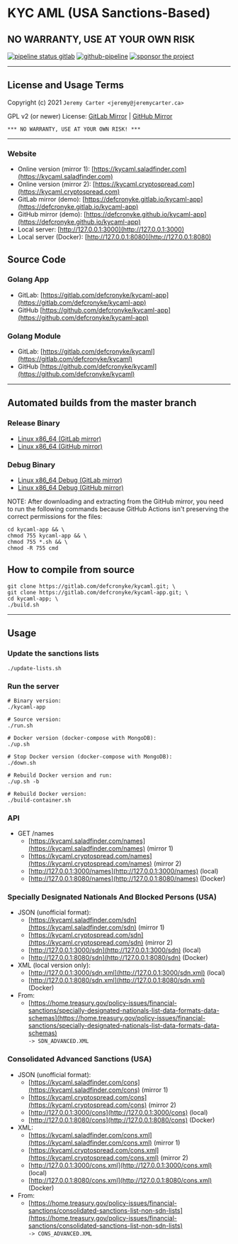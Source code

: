 # KYC AML (USA Sanctions-Based)

## NO WARRANTY, USE AT YOUR OWN RISK

[![pipeline status gitlab](https://gitlab.com/defcronyke/kycaml-app/badges/master/pipeline.svg)](https://gitlab.com/defcronyke/kycaml-app/-/pipelines) [![github-pipeline](https://github.com/defcronyke/kycaml-app/workflows/github-pipeline/badge.svg)](https://github.com/defcronyke/kycaml-app/actions) [![sponsor the project](https://img.shields.io/static/v1?label=Sponsor&message=%E2%9D%A4&logo=GitHub&link=https://github.com/sponsors/defcronyke)](https://github.com/sponsors/defcronyke)

---

## License and Usage Terms

Copyright (c) 2021 `Jeremy Carter <jeremy@jeremycarter.ca>`

GPL v2 (or newer) License: [GitLab Mirror](https://gitlab.com/defcronyke/kycaml-app/-/raw/master/LICENSE) | [GitHub Mirror](https://raw.githubusercontent.com/defcronyke/kycaml-app/master/LICENSE)

`*** NO WARRANTY, USE AT YOUR OWN RISK! ***`

---

### Website

- Online version (mirror 1): [https://kycaml.saladfinder.com](https://kycaml.saladfinder.com)
- Online version (mirror 2): [https://kycaml.cryptospread.com](https://kycaml.cryptospread.com)
- GitLab mirror (demo): [https://defcronyke.gitlab.io/kycaml-app](https://defcronyke.gitlab.io/kycaml-app)
- GitHub mirror (demo): [https://defcronyke.github.io/kycaml-app](https://defcronyke.github.io/kycaml-app)
- Local server: [http://127.0.0.1:3000](http://127.0.0.1:3000)
- Local server (Docker): [http://127.0.0.1:8080](http://127.0.0.1:8080)

## Source Code

### Golang App

- GitLab: [https://gitlab.com/defcronyke/kycaml-app](https://gitlab.com/defcronyke/kycaml-app)
- GitHub [https://github.com/defcronyke/kycaml-app](https://github.com/defcronyke/kycaml-app)

### Golang Module

- GitLab: [https://gitlab.com/defcronyke/kycaml](https://gitlab.com/defcronyke/kycaml)
- GitHub [https://github.com/defcronyke/kycaml](https://github.com/defcronyke/kycaml)

---

## Automated builds from the master branch

### Release Binary

- [Linux x86_64 (GitLab mirror)](https://gitlab.com/defcronyke/kycaml-app/-/jobs/artifacts/master/download?job=release-linux-x86_64)
- [Linux x86_64 (GitHub mirror)](https://tinyurl.com/github-artifact?repo=defcronyke/kycaml-app&file=kycaml-app-release-linux-x86_64)

### Debug Binary

- [Linux x86_64 Debug (GitLab mirror)](https://gitlab.com/defcronyke/kycaml-app/-/jobs/artifacts/master/download?job=debug-linux-x86_64)
- [Linux x86_64 Debug (GitHub mirror)](https://tinyurl.com/github-artifact?repo=defcronyke/kycaml-app&file=kycaml-app-debug-linux-x86_64)

NOTE: After downloading and extracting from the GitHub mirror, you need to run the following commands because GitHub Actions isn't preserving the correct permissions for the files:

```shell
cd kycaml-app && \
chmod 755 kycaml-app && \
chmod 755 *.sh && \
chmod -R 755 cmd
```

## How to compile from source

```shell
git clone https://gitlab.com/defcronyke/kycaml.git; \
git clone https://gitlab.com/defcronyke/kycaml-app.git; \
cd kycaml-app; \
./build.sh
```

---

## Usage

### Update the sanctions lists

```shell
./update-lists.sh
```

### Run the server

```shell
# Binary version:
./kycaml-app

# Source version:
./run.sh

# Docker version (docker-compose with MongoDB):
./up.sh

# Stop Docker version (docker-compose with MongoDB):
./down.sh

# Rebuild Docker version and run:
./up.sh -b

# Rebuild Docker version:
./build-container.sh
```

### API

- GET /names
  - [https://kycaml.saladfinder.com/names](https://kycaml.saladfinder.com/names) (mirror 1)
  - [https://kycaml.cryptospread.com/names](https://kycaml.cryptospread.com/names) (mirror 2)
  - [http://127.0.0.1:3000/names](http://127.0.0.1:3000/names) (local)
  - [http://127.0.0.1:8080/names](http://127.0.0.1:8080/names) (Docker)

### Specially Designated Nationals And Blocked Persons (USA)

- JSON (unofficial format):
  - [https://kycaml.saladfinder.com/sdn](https://kycaml.saladfinder.com/sdn) (mirror 1)
  - [https://kycaml.cryptospread.com/sdn](https://kycaml.cryptospread.com/sdn) (mirror 2)
  - [http://127.0.0.1:3000/sdn](http://127.0.0.1:3000/sdn) (local)
  - [http://127.0.0.1:8080/sdn](http://127.0.0.1:8080/sdn) (Docker)
- XML (local version only):
  - [http://127.0.0.1:3000/sdn.xml](http://127.0.0.1:3000/sdn.xml) (local)
  - [http://127.0.0.1:8080/sdn.xml](http://127.0.0.1:8080/sdn.xml) (Docker)
- From:
  - [https://home.treasury.gov/policy-issues/financial-sanctions/specially-designated-nationals-list-data-formats-data-schemas](https://home.treasury.gov/policy-issues/financial-sanctions/specially-designated-nationals-list-data-formats-data-schemas)  
    `-> SDN_ADVANCED.XML`

### Consolidated Advanced Sanctions (USA)

- JSON (unofficial format):
  - [https://kycaml.saladfinder.com/cons](https://kycaml.saladfinder.com/cons) (mirror 1)
  - [https://kycaml.cryptospread.com/cons](https://kycaml.cryptospread.com/cons) (mirror 2)
  - [http://127.0.0.1:3000/cons](http://127.0.0.1:3000/cons) (local)
  - [http://127.0.0.1:8080/cons](http://127.0.0.1:8080/cons) (Docker)
- XML:
  - [https://kycaml.saladfinder.com/cons.xml](https://kycaml.saladfinder.com/cons.xml) (mirror 1)
  - [https://kycaml.cryptospread.com/cons.xml](https://kycaml.cryptospread.com/cons.xml) (mirror 2)
  - [http://127.0.0.1:3000/cons.xml](http://127.0.0.1:3000/cons.xml) (local)
  - [http://127.0.0.1:8080/cons.xml](http://127.0.0.1:8080/cons.xml) (Docker)
- From:
  - [https://home.treasury.gov/policy-issues/financial-sanctions/consolidated-sanctions-list-non-sdn-lists](https://home.treasury.gov/policy-issues/financial-sanctions/consolidated-sanctions-list-non-sdn-lists)  
    `-> CONS_ADVANCED.XML`

